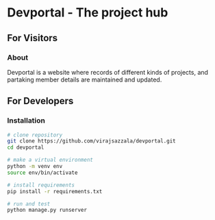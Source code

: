 # Devportal - The project hub
## For Visitors
### About
Devportal is a website where records of different kinds of projects, and partaking member details are maintained and updated.
## For Developers
### Installation
```sh
# clone repository
git clone https://github.com/virajsazzala/devportal.git
cd devportal

# make a virtual environment
python -m venv env
source env/bin/activate

# install requirements
pip install -r requirements.txt

# run and test
python manage.py runserver